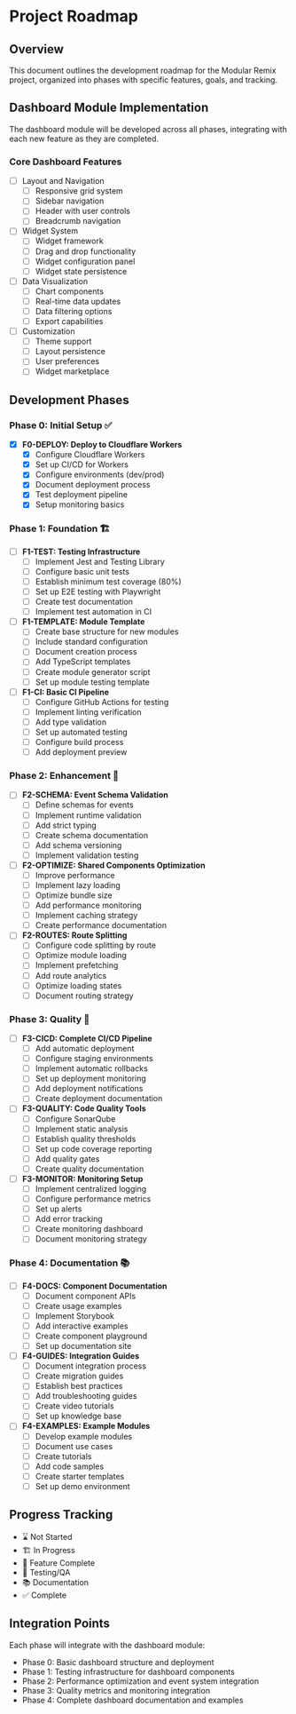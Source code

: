 # Project Roadmap

## Overview
This document outlines the development roadmap for the Modular Remix project, organized into phases with specific features, goals, and tracking.

## Dashboard Module Implementation
The dashboard module will be developed across all phases, integrating with each new feature as they are completed.

### Core Dashboard Features
- [ ] Layout and Navigation
  - [ ] Responsive grid system
  - [ ] Sidebar navigation
  - [ ] Header with user controls
  - [ ] Breadcrumb navigation

- [ ] Widget System
  - [ ] Widget framework
  - [ ] Drag and drop functionality
  - [ ] Widget configuration panel
  - [ ] Widget state persistence

- [ ] Data Visualization
  - [ ] Chart components
  - [ ] Real-time data updates
  - [ ] Data filtering options
  - [ ] Export capabilities

- [ ] Customization
  - [ ] Theme support
  - [ ] Layout persistence
  - [ ] User preferences
  - [ ] Widget marketplace

## Development Phases

### Phase 0: Initial Setup ✅
- [x] **F0-DEPLOY: Deploy to Cloudflare Workers**
  - [x] Configure Cloudflare Workers
  - [x] Set up CI/CD for Workers
  - [x] Configure environments (dev/prod)
  - [x] Document deployment process
  - [x] Test deployment pipeline
  - [x] Setup monitoring basics

### Phase 1: Foundation 🏗️
- [ ] **F1-TEST: Testing Infrastructure**
  - [ ] Implement Jest and Testing Library
  - [ ] Configure basic unit tests
  - [ ] Establish minimum test coverage (80%)
  - [ ] Set up E2E testing with Playwright
  - [ ] Create test documentation
  - [ ] Implement test automation in CI

- [ ] **F1-TEMPLATE: Module Template**
  - [ ] Create base structure for new modules
  - [ ] Include standard configuration
  - [ ] Document creation process
  - [ ] Add TypeScript templates
  - [ ] Create module generator script
  - [ ] Set up module testing template

- [ ] **F1-CI: Basic CI Pipeline**
  - [ ] Configure GitHub Actions for testing
  - [ ] Implement linting verification
  - [ ] Add type validation
  - [ ] Set up automated testing
  - [ ] Configure build process
  - [ ] Add deployment preview

### Phase 2: Enhancement 🚀
- [ ] **F2-SCHEMA: Event Schema Validation**
  - [ ] Define schemas for events
  - [ ] Implement runtime validation
  - [ ] Add strict typing
  - [ ] Create schema documentation
  - [ ] Add schema versioning
  - [ ] Implement validation testing

- [ ] **F2-OPTIMIZE: Shared Components Optimization**
  - [ ] Improve performance
  - [ ] Implement lazy loading
  - [ ] Optimize bundle size
  - [ ] Add performance monitoring
  - [ ] Implement caching strategy
  - [ ] Create performance documentation

- [ ] **F2-ROUTES: Route Splitting**
  - [ ] Configure code splitting by route
  - [ ] Optimize module loading
  - [ ] Implement prefetching
  - [ ] Add route analytics
  - [ ] Optimize loading states
  - [ ] Document routing strategy

### Phase 3: Quality 🎯
- [ ] **F3-CICD: Complete CI/CD Pipeline**
  - [ ] Add automatic deployment
  - [ ] Configure staging environments
  - [ ] Implement automatic rollbacks
  - [ ] Set up deployment monitoring
  - [ ] Add deployment notifications
  - [ ] Create deployment documentation

- [ ] **F3-QUALITY: Code Quality Tools**
  - [ ] Configure SonarQube
  - [ ] Implement static analysis
  - [ ] Establish quality thresholds
  - [ ] Set up code coverage reporting
  - [ ] Add quality gates
  - [ ] Create quality documentation

- [ ] **F3-MONITOR: Monitoring Setup**
  - [ ] Implement centralized logging
  - [ ] Configure performance metrics
  - [ ] Set up alerts
  - [ ] Add error tracking
  - [ ] Create monitoring dashboard
  - [ ] Document monitoring strategy

### Phase 4: Documentation 📚
- [ ] **F4-DOCS: Component Documentation**
  - [ ] Document component APIs
  - [ ] Create usage examples
  - [ ] Implement Storybook
  - [ ] Add interactive examples
  - [ ] Create component playground
  - [ ] Set up documentation site

- [ ] **F4-GUIDES: Integration Guides**
  - [ ] Document integration process
  - [ ] Create migration guides
  - [ ] Establish best practices
  - [ ] Add troubleshooting guides
  - [ ] Create video tutorials
  - [ ] Set up knowledge base

- [ ] **F4-EXAMPLES: Example Modules**
  - [ ] Develop example modules
  - [ ] Document use cases
  - [ ] Create tutorials
  - [ ] Add code samples
  - [ ] Create starter templates
  - [ ] Set up demo environment

## Progress Tracking
- ⌛ Not Started
- 🏗️ In Progress
- 🚀 Feature Complete
- 🎯 Testing/QA
- 📚 Documentation
- ✅ Complete

## Integration Points
Each phase will integrate with the dashboard module:
- Phase 0: Basic dashboard structure and deployment
- Phase 1: Testing infrastructure for dashboard components
- Phase 2: Performance optimization and event system integration
- Phase 3: Quality metrics and monitoring integration
- Phase 4: Complete dashboard documentation and examples
